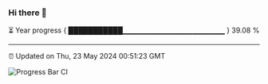### Hi there 👋

⏳ Year progress { ███████████▁▁▁▁▁▁▁▁▁▁▁▁▁▁▁▁▁▁▁ } 39.08 %

---

⏰ Updated on Thu, 23 May 2024 00:51:23 GMT

![Progress Bar CI](https://github.com/liununu/liununu/workflows/Progress%20Bar%20CI/badge.svg)
